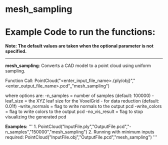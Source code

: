 # mesh\_sampling

# Example Code to run the functions:

**Note: The default values are taken when the optional parameter is not specified.**
___

__mesh\_sampling__: Converts a CAD model to a point cloud using uniform sampling.

Function Call: PointCloud("<enter\_input\_file\_name>.{ply/obj}","<enter\_output\_file\_name>.pcd",<options>,"mesh\_sampling")

where options are:
-n\_samples     = number of samples (default: 100000)
-leaf\_size     = the XYZ leaf size for the VoxelGrid - for data reduction (default: 0.01f)
-write\_normals = flag to write normals to the output pcd
-write\_colors  = flag to write colors to the output pcd
-no\_vis\_result = flag to stop visualizing the generated pcd

__Examples:__ 
'''
		1. PointCloud("InputFile.ply","OutputFile.pcd","-n\_samples","150000","mesh\_sampling")
		2. Running with minimum inputs required: PointCloud("InputFile.obj","OutputFile.pcd","mesh\_sampling")
'''


